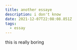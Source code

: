 ```yaml
---
title: another essaye
description: i don't know
date: 2021-12-07T22:08:08.851Z
tags:
  - essay
---
```

this is really boring